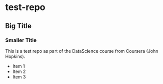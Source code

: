 # test-repo
## Big Title
### Smaller Title
This is a test repo as part of the DataScience course from Coursera (John Hopkins).
* Item 1
* Item 2
* Item 3
